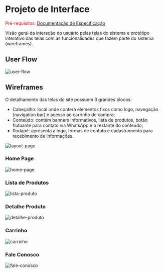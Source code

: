 
# Projeto de Interface

<span style="color:red">Pré-requisitos: <a href="2-Especificação do Projeto.md"> Documentação de Especificação</a></span>

Visão geral da interação do usuário pelas telas do sistema e protótipo interativo das telas com as funcionalidades que fazem parte do sistema (wireframes).


## User Flow

![user-flow](img/userflow.png)

## Wireframes

O detalhamento das telas do site possuem 3 grandes blocos:
- Cabeçalho: local onde conterá elementos fixos como logo, navegação (navigation bar) e acesso ao carrinho de compra;
- Conteúdo: contém banners informativos, lista de produtos, botão flutuante para contato via WhatsApp e o restante do conteúdo;
- Rodapé: apresenta a logo, formas de contato e cadastramento para recebimento de informações.

![layout-page](./img/layout-page.png)

### Home Page

![home-page](./img/wireframe-1-home-page.png)

### Lista de Produtos

![lista-produto](./img/wireframe-2-lista-produtos.png)

### Detalhe Produto

![detalhe-produto](./img/wireframe-3-detalhe-produto.png)

### Carrinho

![carrinho](./img/wireframe-4-carrinho.png)

### Fale Conosco

![fale-conosco](./img/wireframe-5-fale-conosco.png)
